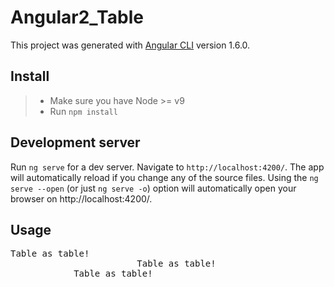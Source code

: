 # Angular2_Table

This project was generated with [Angular CLI](https://github.com/angular/angular-cli) version 1.6.0.

## Install
> * Make sure you have Node >= v9
> * Run ` npm install `

## Development server

Run `ng serve` for a dev server. Navigate to `http://localhost:4200/`. The app will automatically reload if you change any of the source files.
Using the `ng serve --open` (or just `ng serve -o`) option will automatically open your browser on http://localhost:4200/.

## Usage
<pre>
Table as table! 
                        Table as table! 
            Table as table! 
</pre>